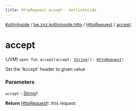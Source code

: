 ```yaml
---
title: HttpRequest.accept - KotlinInside
---
```


[KotlinInside](../../index.html) / [be.zvz.kotlininside.http](../index.html) / [HttpRequest](index.html) / [accept](./accept.html)

# accept

(JVM) `open fun accept(accept: `[`String`](https://kotlinlang.org/api/latest/jvm/stdlib/kotlin/-string/index.html)`!): `[`HttpRequest`](index.html)`!`

Set the 'Accept' header to given value

### Parameters

`accept` - [String](https://kotlinlang.org/api/latest/jvm/stdlib/kotlin/-string/index.html)!:

**Return**
[HttpRequest](index.html)!: this request

